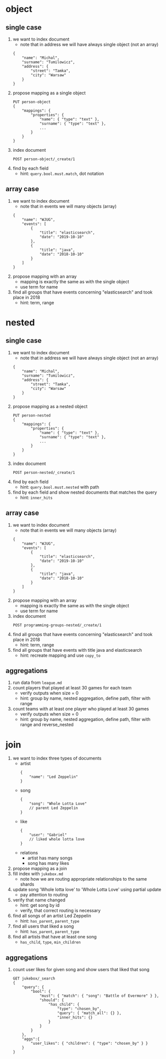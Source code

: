 # object
## single case
1. we want to index document
    * note that in address we will have always single object (not an array)
    ```
    {
        "name": "Michal",
        "surname": "Tumilowicz",
        "address": {
            "street": "Tamka",
            "city": "Warsaw"
        }
    }   
    ```
1. propose mapping as a single object
    ```
    PUT person-object
    {
        "mappings": {
            "properties": {
                "name": { "type": "text" },
                "surname": { "type": "text" },
                ...
            }
        }
    }
    ```
1. index document
    ```
    POST person-object/_create/1
    ```
1. find by each field
    * hint: `query.bool.must.match`, dot notation
    
## array case
1. we want to index document
    * note that in events we will many objects (array)
    ```
    {
        "name": "WJUG",
        "events": [
            {
                "title": "elasticsearch",
                "date": "2019-10-10"
            },
            {
                "title": "java",
                "date": "2018-10-10"
            }
        ]
    }
    ```
1. propose mapping with an array
    * mapping is exactly the same as with the single object
    * use term for name
1. find all groups that have events concerning "elasticsearch" and took place in 2018
    * hint: term, range
    
# nested
## single case
1. we want to index document
    * note that in address we will have always single object (not an array)
    ```
    {
        "name": "Michal",
        "surname": "Tumilowicz",
        "address": {
            "street": "Tamka",
            "city": "Warsaw"
        }
    }
   ```
1. propose mapping as a nested object
    ```
    PUT person-nested
    {
        "mappings": {
            "properties": { 
                "name": { "type": "text" },
                "surname": { "type": "text" },
                ...
            }
        }
    }
    ```
1. index document
    ```
    POST person-nested/_create/1
    ```
1. find by each field
    * hint: `query.bool.must.nested` with path
1. find by each field and show nested documents that matches the query
    * hint: `inner_hits`
## array case
1. we want to index document
    * note that in events we will many objects (array)
    ```
    {
        "name": "WJUG",
        "events": [
            {
                "title": "elasticsearch",
                "date": "2019-10-10"
            },
            {
                "title": "java",
                "date": "2018-10-10"
            }
        ]
    }
    ```
1. propose mapping with an array
    * mapping is exactly the same as with the single object
    * use term for name
1. index document
    ```
    POST programming-groups-nested/_create/1   
    ```
1. find all groups that have events concerning "elasticsearch" and took place in 2018
    * hint: term, range
1. find all groups that have events with title java and elasticsearch
    * hint: recreate mapping and use `copy_to`
## aggregations
1. run data from `league.md`
1. count players that played at least 30 games for each team 
    * verify outputs when size = 0
    * hint: group by name, nested aggregation, define path, filter with range
1. count teams with at least one player who played at least 30 games
    * verify outputs when size = 0
    * hint: group by name, nested aggregation, define path, filter with range and reverse_nested
    
# join
1. we want to index three types of documents
    * artist
        ```
        {
            "name": "Led Zeppelin"
        }
        ```
    * song
        ```
        {
            "song": "Whole Lotta Love"
            // parent Led Zeppelin
        }
        ```
    * like
        ```
        {
            "user": "Gabriel"
            // liked whole lotta love
        }
        ```
    * relations
        * artist has many songs
        * song has many likes
1. propose mapping as a join
1. fill index with `jukebox.md`
    * note how we are routing appropriate relationships to the same shards
1. update song 'Whole lotta love' to 'Whole Lotta Love' using partial update
    * pay attention to routing
1. verify that name changed
    * hint: get song by id
    * verify, that correct routing is necessary 
1. find all songs of an artist Led Zeppelin
    * hint: `has_parent`, `parent_type`
1. find all users that liked a song
    * hint: `has_parent`, `parent_type`
1. find all artists that have at least one song
    * `has_child`, `type`, `min_children`
## aggregations
1. count user likes for given song and show users that liked that song
    ```
    GET jukebox/_search
    {
        "query": {
            "bool": {
                "must": { "match": { "song": "Battle of Evermore" } },
                "should": {
                    "has_child": {
                        "type": "chosen_by",
                        "query": { "match_all": {} },
                        "inner_hits": {}
                    }
                }
            }
        },
        "aggs":{
            "user_likes": { "children": { "type": "chosen_by" } }
        }
    }
    ```